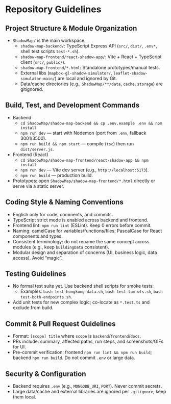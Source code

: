 # Repository Guidelines

## Project Structure & Module Organization
- `ShadowMap/` is the main workspace.
  - `shadow-map-backend/`: TypeScript Express API (`src/`, `dist/`, `.env*`, shell test scripts `test-*.sh`).
  - `shadow-map-frontend/react-shadow-app/`: Vite + React + TypeScript client (`src/`, `public/`).
  - `shadow-map-frontend/*.html`: Standalone prototypes/manual tests.
  - External libs (`mapbox-gl-shadow-simulator/`, `leaflet-shadow-simulator-main/`) are local and ignored by Git.
  - Data/cache directories (e.g., `ShadowMap/**/data`, `cache`, `storage`) are gitignored.

## Build, Test, and Development Commands
- Backend
  - `cd ShadowMap/shadow-map-backend && cp .env.example .env && npm install`
  - `npm run dev` — start with Nodemon (port from `.env`, fallback 3001/3500).
  - `npm run build && npm start` — compile (`tsc`) then run `dist/server.js`.
- Frontend (React)
  - `cd ShadowMap/shadow-map-frontend/react-shadow-app && npm install`
  - `npm run dev` — Vite dev server (e.g., `http://localhost:5173`).
  - `npm run build` — production build.
- Prototypes: open `ShadowMap/shadow-map-frontend/*.html` directly or serve via a static server.

## Coding Style & Naming Conventions
- English only for code, comments, and commits.
- TypeScript strict mode is enabled across backend and frontend.
- Frontend lint: `npm run lint` (ESLint). Keep 0 errors before commit.
- Naming: camelCase for variables/functions/files; PascalCase for React components and types.
- Consistent terminology: do not rename the same concept across modules (e.g., keep `buildingData` consistent).
- Modular design and separation of concerns (UI, business logic, data access). Avoid “magic”.

## Testing Guidelines
- No formal test suite yet. Use backend shell scripts for smoke tests:
  - Examples: `bash test-hongkong-data.sh`, `bash test-tum-wfs.sh`, `bash test-both-endpoints.sh`.
- Add unit tests for new complex logic; co-locate as `*.test.ts` and exclude from build.

## Commit & Pull Request Guidelines
- Format: `[scope] title` where `scope` is `backend`/`frontend`/`docs`.
- PRs include: summary, affected paths, run steps, and screenshots/GIFs for UI.
- Pre-commit verification: frontend `npm run lint && npm run build`; backend `npm run build`. Do not commit `.env` or large data.

## Security & Configuration
- Backend requires `.env` (e.g., `MONGODB_URI`, `PORT`). Never commit secrets.
- Large data/cache and external libraries are ignored per `.gitignore`; keep them local.
